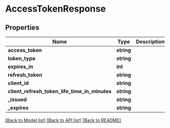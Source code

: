 # AccessTokenResponse

## Properties
Name | Type | Description | Notes
------------ | ------------- | ------------- | -------------
**access_token** | **string** |  | [optional] 
**token_type** | **string** |  | [optional] 
**expires_in** | **int** |  | [optional] 
**refresh_token** | **string** |  | [optional] 
**client_id** | **string** |  | [optional] 
**client_refresh_token_life_time_in_minutes** | **string** |  | [optional] 
**_issued** | **string** |  | [optional] 
**_expires** | **string** |  | [optional] 

[[Back to Model list]](../README.md#documentation-for-models) [[Back to API list]](../README.md#documentation-for-api-endpoints) [[Back to README]](../README.md)


